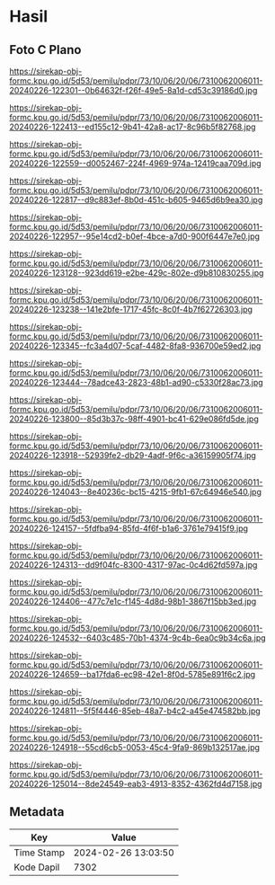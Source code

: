 # Hasil

## Foto C Plano

https://sirekap-obj-formc.kpu.go.id/5d53/pemilu/pdpr/73/10/06/20/06/7310062006011-20240226-122301--0b64632f-f26f-49e5-8a1d-cd53c39186d0.jpg

https://sirekap-obj-formc.kpu.go.id/5d53/pemilu/pdpr/73/10/06/20/06/7310062006011-20240226-122413--ed155c12-9b41-42a8-ac17-8c96b5f82768.jpg

https://sirekap-obj-formc.kpu.go.id/5d53/pemilu/pdpr/73/10/06/20/06/7310062006011-20240226-122559--d0052467-224f-4969-974a-12419caa709d.jpg

https://sirekap-obj-formc.kpu.go.id/5d53/pemilu/pdpr/73/10/06/20/06/7310062006011-20240226-122817--d9c883ef-8b0d-451c-b605-9465d6b9ea30.jpg

https://sirekap-obj-formc.kpu.go.id/5d53/pemilu/pdpr/73/10/06/20/06/7310062006011-20240226-122957--95e14cd2-b0ef-4bce-a7d0-900f6447e7e0.jpg

https://sirekap-obj-formc.kpu.go.id/5d53/pemilu/pdpr/73/10/06/20/06/7310062006011-20240226-123128--923dd619-e2be-429c-802e-d9b810830255.jpg

https://sirekap-obj-formc.kpu.go.id/5d53/pemilu/pdpr/73/10/06/20/06/7310062006011-20240226-123238--141e2bfe-1717-45fc-8c0f-4b7f62726303.jpg

https://sirekap-obj-formc.kpu.go.id/5d53/pemilu/pdpr/73/10/06/20/06/7310062006011-20240226-123345--fc3a4d07-5caf-4482-8fa8-936700e59ed2.jpg

https://sirekap-obj-formc.kpu.go.id/5d53/pemilu/pdpr/73/10/06/20/06/7310062006011-20240226-123444--78adce43-2823-48b1-ad90-c5330f28ac73.jpg

https://sirekap-obj-formc.kpu.go.id/5d53/pemilu/pdpr/73/10/06/20/06/7310062006011-20240226-123800--85d3b37c-98ff-4901-bc41-629e086fd5de.jpg

https://sirekap-obj-formc.kpu.go.id/5d53/pemilu/pdpr/73/10/06/20/06/7310062006011-20240226-123918--52939fe2-db29-4adf-9f6c-a36159905f74.jpg

https://sirekap-obj-formc.kpu.go.id/5d53/pemilu/pdpr/73/10/06/20/06/7310062006011-20240226-124043--8e40236c-bc15-4215-9fb1-67c64946e540.jpg

https://sirekap-obj-formc.kpu.go.id/5d53/pemilu/pdpr/73/10/06/20/06/7310062006011-20240226-124157--5fdfba94-85fd-4f6f-b1a6-3761e79415f9.jpg

https://sirekap-obj-formc.kpu.go.id/5d53/pemilu/pdpr/73/10/06/20/06/7310062006011-20240226-124313--dd9f04fc-8300-4317-97ac-0c4d62fd597a.jpg

https://sirekap-obj-formc.kpu.go.id/5d53/pemilu/pdpr/73/10/06/20/06/7310062006011-20240226-124406--477c7e1c-f145-4d8d-98b1-3867f15bb3ed.jpg

https://sirekap-obj-formc.kpu.go.id/5d53/pemilu/pdpr/73/10/06/20/06/7310062006011-20240226-124532--6403c485-70b1-4374-9c4b-6ea0c9b34c6a.jpg

https://sirekap-obj-formc.kpu.go.id/5d53/pemilu/pdpr/73/10/06/20/06/7310062006011-20240226-124659--ba17fda6-ec98-42e1-8f0d-5785e891f6c2.jpg

https://sirekap-obj-formc.kpu.go.id/5d53/pemilu/pdpr/73/10/06/20/06/7310062006011-20240226-124811--5f5f4446-85eb-48a7-b4c2-a45e474582bb.jpg

https://sirekap-obj-formc.kpu.go.id/5d53/pemilu/pdpr/73/10/06/20/06/7310062006011-20240226-124918--55cd6cb5-0053-45c4-9fa9-869b132517ae.jpg

https://sirekap-obj-formc.kpu.go.id/5d53/pemilu/pdpr/73/10/06/20/06/7310062006011-20240226-125014--8de24549-eab3-4913-8352-4362fd4d7158.jpg


## Metadata

| Key        | Value               |
| ---------- | ------------------- |
| Time Stamp | 2024-02-26 13:03:50 |
| Kode Dapil | 7302                |



